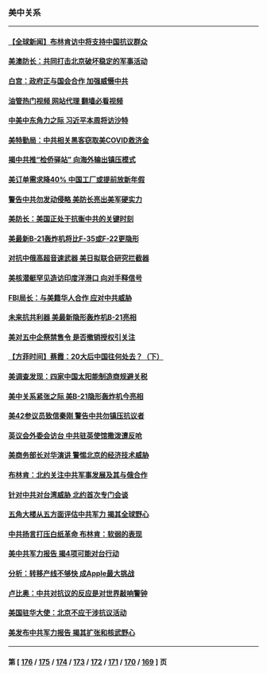 ### 美中关系
---
#### [【全球新闻】布林肯访中将支持中国抗议群众](../../pages/nf1412576/n13879543.md?12070445) 
#### [美澳防长：共同打击北京破坏稳定的军事活动](../../pages/nf1412576/n13879387.md?12070445) 
#### [白宫：政府正与国会合作 加强威慑中共](../../pages/nf1412576/n13879133.md?12070445) 
#### [油管热门视频 网站代理 翻墙必看视频](http://138.2.39.72:81/youtube.html?epic-marker?12070445)
#### [中美中东角力之际 习近平本周将访沙特](../../pages/nf1412576/n13879110.md?12070445) 
#### [美特勤局：中共相关黑客窃取美COVID救济金](../../pages/nf1412576/n13879086.md?12070445) 
#### [揭中共推“检侨驿站” 向海外输出镇压模式](../../pages/nf1412576/n13878090.md?12070445) 
#### [美订单需求降40% 中国工厂或提前放新年假](../../pages/nf1412576/n13878498.md?12070445) 
#### [警告中共勿发动侵略 美防长亮出美军硬实力](../../pages/nf1412576/n13878438.md?12070445) 
#### [美防长：美国正处于抗衡中共的关键时刻](../../pages/nf1412576/n13878381.md?12070445) 
#### [美最新B-21轰炸机将比F-35或F-22更隐形](../../pages/nf1412576/n13878027.md?12070445) 
#### [对抗中俄高超音速武器 美日拟联合研究拦截器](../../pages/nf1412576/n13878095.md?12070445) 
#### [美核潜艇罕见造访印度洋港口 向对手释信号](../../pages/nf1412576/n13878029.md?12070445) 
#### [FBI局长：与美籍华人合作 应对中共威胁](../../pages/nf1412576/n13877934.md?12070445) 
#### [未来抗共利器 美最新隐形轰炸机B-21亮相](../../pages/nf1412576/n13877758.md?12070445) 
#### [美对五中企祭禁售令 是否撤销授权引关注](../../pages/nf1412576/n13877620.md?12070445) 
#### [【方菲时间】蔡霞：20大后中国往何处去？（下）](../../pages/nf1412576/n13877445.md?12070445) 
#### [美调查发现：四家中国太阳能制造商规避关税](../../pages/nf1412576/n13877642.md?12070445) 
#### [美中关系紧张之际 美B-21隐形轰炸机今亮相](../../pages/nf1412576/n13877576.md?12070445) 
#### [美42参议员致信秦刚 警告中共勿镇压抗议者](../../pages/nf1412576/n13877070.md?12070445) 
#### [英议会外委会访台 中共驻英使馆撒泼遭反呛](../../pages/nf1412576/n13876914.md?12070445) 
#### [美商务部长对华演讲 警惕北京的经济技术威胁](../../pages/nf1412576/n13876310.md?12070445) 
#### [布林肯：北约关注中共军事发展及其与俄合作](../../pages/nf1412576/n13876389.md?12070445) 
#### [针对中共对台湾威胁 北约首次专门会谈](../../pages/nf1412576/n13876423.md?12070445) 
#### [五角大楼从五方面评估中共军力 揭其全球野心](../../pages/nf1412576/n13876394.md?12070445) 
#### [中共扬言打压白纸革命 布林肯：软弱的表现](../../pages/nf1412576/n13876302.md?12070445) 
#### [美中共军力报告 揭4项可能对台行动](../../pages/nf1412576/n13876121.md?12070445) 
#### [分析：转移产线不够快 成Apple最大挑战](../../pages/nf1412576/n13876000.md?12070445) 
#### [卢比奥：中共对抗议的反应是对世界敲响警钟](../../pages/nf1412576/n13875828.md?12070445) 
#### [美国驻华大使：北京不应干涉抗议活动](../../pages/nf1412576/n13875595.md?12070445) 
#### [美发布中共军力报告 揭其扩张和核武野心](../../pages/nf1412576/n13875585.md?12070445) 

---
#### 第 [ [176](./176.md?12070445) / [175](./175.md?12070445) / [174](./174.md?12070445) / [173](./173.md?12070445) / [172](./172.md?12070445) / [171](./171.md?12070445) / [170](./170.md?12070445) / [169](./169.md?12070445) ] 页
